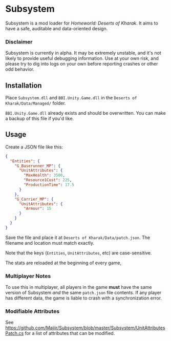 # Subsystem

Subsystem is a mod loader for _Homeworld: Deserts of Kharak_. It aims to have a safe, auditable and data-oriented design.

### Disclaimer

Subsystem is currently in alpha. It may be extremely unstable, and it's not likely to provide useful debugging information. Use at your own risk, and please try to dig into logs on your own before reporting crashes or other odd behavior.

## Installation

Place `Subsystem.dll` and `BBI.Unity.Game.dll` in the `Deserts of Kharak/Data/Managed/` folder. 

`BBI.Unity.Game.dll` already exists and should be overwritten. You can make a backup of this file if you'd like.

## Usage

Create a JSON file like this:

```json
{
  "Entities": {
    "G_Baserunner_MP": {
      "UnitAttributes": {
        "MaxHealth": 3500,
        "Resource1Cost": 225,
        "ProductionTime": 17.5
      }
    },
    "G_Carrier_MP": {
      "UnitAttributes": {
        "Armour": 15
      }
    }
  }
}
```

Save the file and place it at `Deserts of Kharak/Data/patch.json`. The filename and location must match exactly.

Note that the keys (`Entities`, `UnitAttributes`, etc) are case-sensitive.

The stats are reloaded at the beginning of every game, 

### Multiplayer Notes

To use this in multiplayer, all players in the game **must** have the same version of Subsystem *and* the same `patch.json` file contents. If any player has different data, the game is liable to crash with a synchronization error.

### Modifiable Attributes

See https://github.com/Majiir/Subsystem/blob/master/Subsystem/UnitAttributesPatch.cs for a list of attributes that can be modified.
